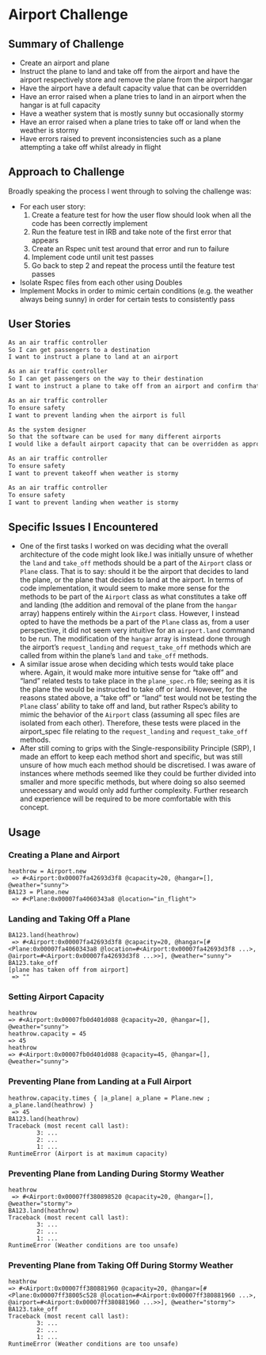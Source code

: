 # Airport Challenge

## Summary of Challenge
- Create an airport and plane
- Instruct the plane to land and take off from the airport and have the airport respectively store and remove the plane from the airport hangar
- Have the airport have a default capacity value that can be overridden
- Have an error raised when a plane tries to land in an airport when the hangar is at full capacity
- Have a weather system that is mostly sunny but occasionally stormy
- Have an error raised when a plane tries to take off or land when the weather is stormy
- Have errors raised to prevent inconsistencies such as a plane attempting a take off whilst already in flight

## Approach to Challenge

Broadly speaking the process I went through to solving the challenge was:

- For each user story:
  1. Create a feature test for how the user flow should look when all the code has been correctly implement
  2. Run the feature test in IRB and take note of the first error that appears
  3. Create an Rspec unit test around that error and run to failure
  4. Implement code until unit test passes
  5. Go back to step 2 and repeat the process until the feature test passes
- Isolate Rspec files from each other using Doubles
- Implement Mocks in order to mimic certain conditions (e.g. the weather always being sunny) in order for certain tests to consistently pass

## User Stories

```bash
As an air traffic controller 
So I can get passengers to a destination 
I want to instruct a plane to land at an airport

As an air traffic controller 
So I can get passengers on the way to their destination 
I want to instruct a plane to take off from an airport and confirm that it is no longer in the airport

As an air traffic controller 
To ensure safety 
I want to prevent landing when the airport is full 

As the system designer
So that the software can be used for many different airports
I would like a default airport capacity that can be overridden as appropriate

As an air traffic controller 
To ensure safety 
I want to prevent takeoff when weather is stormy 

As an air traffic controller 
To ensure safety 
I want to prevent landing when weather is stormy 
```
## Specific Issues I Encountered

- One of the first tasks I worked on was deciding what the overall architecture of the code might look like.I was initially unsure of whether the `land` and `take_off` methods should be a part of the `Airport` class or `Plane` class. That is to say: should it be the airport that decides to land the plane, or the plane that decides to land at the airport. In terms of code implementation, it would seem to make more sense for the methods to be part of the `Airport` class as what constitutes a take off and landing (the addition and removal of the plane from the `hangar` array) happens entirely within the `Airport` class. However, I instead opted to have the methods be a part of the `Plane` class as, from a user perspective, it did not seem very intuitive for an `airport.land` command to be run. The modification of the `hangar` array is instead done through the airport’s `request_landing` and `request_take_off` methods which are called from within the plane’s `land` and `take_off` methods.
- A similar issue arose when deciding which tests would take place where. Again, it would make more intuitive sense for “take off” and “land” related tests to take place in the `plane_spec.rb` file; seeing as it is the plane the would be instructed to take off or land. However, for the reasons stated above, a “take off” or “land” test would not be testing the `Plane` class’ ability to take off and land, but rather Rspec’s ability to mimic the behavior of the `Airport` class (assuming all spec files are isolated from each other). Therefore, these tests were placed in the airport_spec file relating to the `request_landing` and `request_take_off` methods.
- After still coming to grips with the Single-responsibility Principle (SRP), I made an effort to keep each method short and specific, but was still unsure of how much each method should be discretised. I was aware of instances where methods seemed like they could be further divided into smaller and more specific methods, but where doing so also seemed unnecessary and would only add further complexity. Further research and experience will be required to be more comfortable with this concept.

## Usage
### Creating a Plane and Airport
```
heathrow = Airport.new
 => #<Airport:0x00007fa42693d3f8 @capacity=20, @hangar=[], @weather="sunny">
BA123 = Plane.new
 => #<Plane:0x00007fa4060343a8 @location="in_flight">
```
### Landing and Taking Off a Plane
```
BA123.land(heathrow)
 => #<Airport:0x00007fa42693d3f8 @capacity=20, @hangar=[#<Plane:0x00007fa4060343a8 @location=#<Airport:0x00007fa42693d3f8 ...>, @airport=#<Airport:0x00007fa42693d3f8 ...>>], @weather="sunny">
BA123.take_off
[plane has taken off from airport]
 => ""
 ```
### Setting Airport Capacity
```
heathrow
=> #<Airport:0x00007fb0d401d088 @capacity=20, @hangar=[], @weather="sunny">
heathrow.capacity = 45
=> 45
heathrow
=> #<Airport:0x00007fb0d401d088 @capacity=45, @hangar=[], @weather="sunny">
 ```
### Preventing Plane from Landing at a Full Airport
```
heathrow.capacity.times { |a_plane| a_plane = Plane.new ; a_plane.land(heathrow) }
 => 45
BA123.land(heathrow)
Traceback (most recent call last):
        3: ...
        2: ...
        1: ...
RuntimeError (Airport is at maximum capacity)
```
### Preventing Plane from Landing During Stormy Weather
```
heathrow
 => #<Airport:0x00007ff380898520 @capacity=20, @hangar=[], @weather="stormy">
BA123.land(heathrow)
Traceback (most recent call last):
        3: ...
        2: ...
        1: ...
RuntimeError (Weather conditions are too unsafe)
```
### Preventing Plane from Taking Off During Stormy Weather
```
heathrow
=> #<Airport:0x00007ff380881960 @capacity=20, @hangar=[#<Plane:0x00007ff38005c528 @location=#<Airport:0x00007ff380881960 ...>, @airport=#<Airport:0x00007ff380881960 ...>>], @weather="stormy">
BA123.take_off
Traceback (most recent call last):
        3: ...
        2: ...
        1: ...
RuntimeError (Weather conditions are too unsafe)
```
